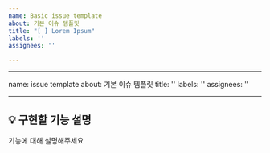 ```yaml
---
name: Basic issue template
about: 기본 이슈 템플릿
title: "[ ] Lorem Ipsum"
labels: ''
assignees: ''

---
```


---
name: issue template
about: 기본 이슈 템플릿
title: ''
labels: ''
assignees: ''

---
<!-- 이슈 제목 : [Commit Type] [이슈 제목] -->
<!-- ex) [FEAT] 회원 API 구현 -->


## 💡 구현할 기능 설명
기능에 대해 설명해주세요
